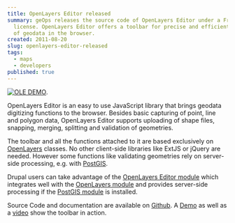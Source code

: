 ```yaml
---
title: OpenLayers Editor released
summary: geOps releases the source code of OpenLayers Editor under a FreeBSD
  license. OpenLayers Editor offers a toolbar for precise and efficient editing
  of geodata in the browser.
created: 2011-08-20
slug: openlayers-editor-released
tags:
  - maps
  - developers
published: true
---
```

[![OLE DEMO](/images/blog/openlayers-editor-released/ole-demo-screenshot.png "OLE Demo")](http://ole.geops.de).

OpenLayers Editor is an easy to use JavaScript library that brings geodata digitizing functions to the browser. Besides basic capturing of point, line and polygon data, OpenLayers Editor supports uploading of shape files, snapping, merging, splitting and validation of geometries.

The toolbar and all the functions attached to it are based exclusively on [OpenLayers](http://openlayers.org "openlayers.org") classes. No other client-side libraries like ExtJS or jQuery are needed. However some functions like validating geometries rely on server-side processing, e.g. with [PostGIS](http://postgis.org "PostGIS").

Drupal users can take advantage of the [OpenLayers Editor module](http://drupal.org/project/ole) which integrates well with the [OpenLayers module](http://drupal.org/project/openlayers) and provides server-side processing if the [PostGIS module](http://drupal.org/project/postgis) is installed.

Source Code and documentation are available on [Github](https://github.com/geops/ole "OLE auf Github"). A [Demo](http://ole.geops.de "OpenLayers Editor Demo") as well as a [video](http://www.youtube.com/watch?v=eJQIN7j2r9o "YouTube Video Geodata editing") show the toolbar in action.